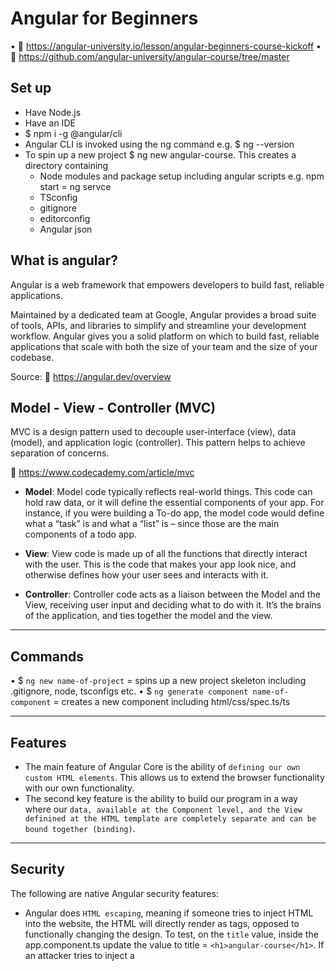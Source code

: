 # Angular for Beginners

• 🔗 https://angular-university.io/lesson/angular-beginners-course-kickoff
• 🔗 https://github.com/angular-university/angular-course/tree/master

## Set up 
- Have Node.js
- Have an IDE
- $ npm i -g @angular/cli
- Angular CLI is invoked using the ng command e.g. $ ng --version 
- To spin up a new project $ ng new angular-course. This creates a directory containing
   - Node modules and package setup including angular scripts e.g. npm start = ng servce
   - TSconfig
   - gitignore
   - editorconfig
   - Angular json

## What is angular?

Angular is a web framework that empowers developers to build fast, reliable applications.

Maintained by a dedicated team at Google, Angular provides a broad suite of tools, APIs, and libraries to simplify and streamline your development workflow. Angular gives you a solid platform on which to build fast, reliable applications that scale with both the size of your team and the size of your codebase.

Source: 🔗 https://angular.dev/overview

## Model - View - Controller (MVC)

MVC is a design pattern used to decouple user-interface (view), data (model), and application logic (controller). This pattern helps to achieve separation of concerns.

🔗 https://www.codecademy.com/article/mvc


- **Model**: Model code typically reflects real-world things. This code can hold raw data, or it will define the essential components of your app. For instance, if you were building a To-do app, the model code would define what a “task” is and what a “list” is – since those are the main components of a todo app. 

- **View**: View code is made up of all the functions that directly interact with the user. This is the code that makes your app look nice, and otherwise defines how your user sees and interacts with it. 

- **Controller**: Controller code acts as a liaison between the Model and the View, receiving user input and deciding what to do with it. It’s the brains of the application, and ties together the model and the view.

------------------------

## Commands

• $ `ng new name-of-project` = spins up a new project skeleton including .gitignore, node, tsconfigs etc.
• $ `ng generate component name-of-component` = creates a new component including html/css/spec.ts/ts


------------------------

## Features

- The main feature of Angular Core is the ability of `defining our own custom HTML elements`. This allows us to extend the browser functionality with our own functionality.
- The second key feature is the ability to build our program in a way where our `data, available at the Component level, and the View definined at the HTML template are completely separate and can be bound together (binding)`.

------------------------

## Security

The following are native Angular security features:

- Angular does `HTML escaping`, meaning if someone tries to inject HTML into the website, the HTML will directly render as tags, opposed to functionally changing the design. To test, on the `title` value, inside the app.component.ts update the value to   title = `<h1>angular-course</h1>`.  If an attacker tries to inject a <script> the same thing happens. The HTML is escaped and the raw HTML of the script is rendered. 

------------------------


## DOM: Element - Events

Element is the most general base class from which all element objects (i.e. objects that represent elements) in a Document inherit. It only has methods and properties common to all kinds of elements. More specific classes inherit from Element.

You can add listeners for any native events, such as: click, keydown, mouseover, etc. Check out the all available events on [elements on MDN](https://developer.mozilla.org/en-US/docs/Web/API/Element#events).


------------------------

## Syntax

{{ word }} = Interpolation syntax and allows us to access the data in the View. Javascript expression that will be evaluted in the context of the Component class. This is a binding expression. This syntax can also extract values from an object defined on the Component e.g. {{ data.title }}


### Binding

In Angular, a binding creates a dynamic connection between a component's template and its data. This connection ensures that changes to the component's data automatically update the rendered template.

- value="Test" is a plain string
- [value]="data.title"  will bind the path defined on the component
- [value]="'Plain string'" (note the single contained quotes) will render a plain string. But rather use the first example value="Plain string"
- <input class="demo" [value]="title" #titleInput/> the #titleInput is the name of the input box. This is called a Template Reference, and we can now refer to this reference at other parts of the template.
- `@Input()` has three methods: required, alias and transform e.g. `@Input({ required: true })`. This is good to use as it is better to get a compilation error, opposed to a run-time error.
- `@Output()` & `EventEmitter`: Use EventEmitter in components with the @Output directive to emit custom events synchronously or asynchronously, and register handlers for those events by subscribing to an instance.
    - `$event` access the `event` object with the $event argument passed to the output event handler. e.g. `(courseSelected)="courseSelected($event)"`

💡 Template references and live updates of information on the website is one of the most important features of the Angular Core module. Automatically reflecting in the view, any modification of the data. This is a type of `change detection`.


### Directives

- `*ngFor` has been updated to `@for`
- `*ngIf` has been updated to `@if`

#### @for

🔗 https://angular.dev/api/core/@for

Note that the tracking function is mandatory ergo @for(x of y, track x.key). This is a safer developer experience to handle the removal/addition/change of element positions. Ensure the track expression is effectively used to identify each item `uniquely` e.g. by using ids/uuids etc. You can also write custom functions and invoke using `track functionName`. If you don't have a unique identifier in your array, as a last resort use `track $index`. Not as efficient for Angular but will resolve compilation errors. Best practise is to have a unique identifier.

Used in conjunction with `@empty` as a fallback.

Always available implicit variables:

- `$index` gives access to the index within the array
- `$count` gives a total count of the elements within the array

The following are useful for styling
- `$first`: The first element in the array
- `$last`: The last element in the array
- `$even`: Even elements in the array
- `$odd`: Odd elements in the array

💡 Note that `let` is needed for the extra options, but not for the main looping variable. With these additional options you can either do:
a. `let index = $index` then in the HTML = `[index]="index"`, this allows you to create aliases e.g. let indx = $index, or simply
b. Inside the html `[index]="$index"`. No let statement required.

##### *ngFor

This is the predecessor to @for. 

Comparison:

```html
    <course-card *ngFor="let course of courses; index as i; first as isFirst"
      [class.is-first]="isFirst"
      [course]="course"
      (courseSelected)="courseSelected($event)"
      [index]="i + 1"
    ></course-card>
```

```html
    @for (course of courses; track course.id;){
    <course-card
      [class.is-first]="$first"
      [course]="course"
      [index]="$index"
      (courseSelected)="courseSelected($event)"
    ></course-card>
    }
    @empty{
      <h1>No courses exist</h1>
    }
```


#### @if

🔗 https://angular.dev/api/core/@if

This is less verbose that ngIf and more intuitive with no need for imports (immediately available for use).

Very similar to Javascript:
- if
- else if 
- else

##### *ngIf

This is the predecessor to @if.


Comparison:

```html
  <img alt="Angular Logo" *ngIf="course.iconUrl; else noImage" [src]="course.iconUrl" width="300" />

    <ng-template #noImage>
      <p>No image is available</p>
    </ng-template>
```

```html
 @if(course.iconUrl){
    <img
    width="300"
    alt="Angular Logo"
    [src]="course.iconUrl"
  />
  }
  @else{
    <h2>No image available!</h2>
  }
  ```


#### class vs [ngClass] vs [ngStyle]

- Most of the time we want to style our components with plain css classes. ergo class="".
- [ngClass] is used for conditionally adding/removing classes and should be used _a lot_ more than [ngStyle].
    - Typically we only want to use ngClass for *css state classes* that indicate the prescence of a state in the component.
- [ngStyle] is used for *data dependant content* e.g. the background image property in the below example. 


##### [ngClass]

🔗 https://angular.dev/api/common/NgClass?tab=description

Adds and removes CSS classes (styles) on an HTML element, depending on the content of the data.
Not meant to replace the class="" property, so if the styles are *constant* do use class. Whereas if the style
is *conditional*, use ngClass.

_Basic_

```html
<div class="course-card" *ngIf="course"
  [ngClass]="beginner">
```

_More advanced_

We can pass in properties and define them in the object:

```html
<div class="course-card" *ngIf="course"
  [ngClass]="{'beginner': false, 'course-card': true}">
```

We can pass in a function. This is the *recommended* approached as it keeps the template readable:

```html
<div class="course-card" [ngClass]="cardClasses()">
```


```ts
  cardClasses() {
    return {
      'beginner': this.course.category === "BEGINNER",
      'course-card': true
    }
  }

  // Alternative

  cardClasses() {
    if (this.course.category === "BEGINNER") {
      return ['beginner'] // We can also return the string directly
    }
  }
  ```

##### [ngStyle]

🔗 https://angular.dev/api/common/NgStyle

For a single style, the direct style directive can be used e.g.

```html
<div class="course-card" [style.text-decoration]="'underline'">
```

However, for multiple styles this is where ngStyle comes in useful. [ngStyle] takes an object of style properties.


```html
<div class="course-card" [ngStyle]="{'text-decoration': 'underline'}">
```

And same as [ngClass], we can return a function with the styles defined

```html
<div class="course-card" [ngStyle]="cardStyles()">
```

```ts
  cardStyles() {
    return {
      'background-image': 'url(' + this.course.iconUrl + ')',
      'text-decoration': 'underline',
    }
  }
```

#### [@switch]

🔗 https://angular.dev/api/core/@switch


Very intuitive and easy to reason about. 

- Switch directive wraps around
    - case for the scenario
    - default as the fallback

```html
  <div class="course-category">
    @switch(course.category){ 
      @case ("BEGINNER"){
      <div class="category">Beginner</div>
      } @case ("INTERMEDIATE"){
      <div class="category">Intermediate</div>
      } @case ("ADVANCED"){
      <div class="category">Advanced</div>
      } @default{
      <div class="category">Unknown</div>
      } 
    }
  </div>
```

##### [ngSwitch]

This is the predecessor to @switch.

```html
  <div class="course-category" [ngSwitch]="course.category">
    <div class="category" *ngSwitchCase="'BEGINNER'">Beginner</div>
    <div class="category" *ngSwitchCase="'INTERMEDIATE'">Intermediate</div>
    <div class="category" *ngSwitchCase="'ADVANCED'">Advanced</div>
    <div class="category" *ngSwitchDefault>Unknown</div>
  </div>
  ```
  
⏭️ Resume at [angular-university.io](https://angular-university.io/lesson/angular-beginners-pipes)

### Pipes

A pipe is a template mechanism to transform data.

The pipe is literally the | syntax. 


#### date pipes


The following is an example of formatting the startDate into the date format.

```ts
  startDate = new Date(2000, 0, 1)
```

```html
  <div class="demo">
          <div>Start Date: {{startDate | date}}</div>
  </div>

    <div class="demo">
          <div>Start Date: {{startDate | date: 'MM/dd/yyyy'}}</div>
  </div>
```

#### string formatting pipes

- uppercase
- lowercase
- titlecase

```ts
  title = COURSES[0].description
```

```html
    <div>Title: {{title | uppercase}}</div>
    <div>Title: {{title | lowercase}}</div>
    <div>Title: {{title | titlecase}}</div>
```

### number formatting pipes

- number
- currency
- percent

```ts
  price=9.99
```

```html
    <div>Price: {{price | number: '3.3-5'}}</div>
    <div>Price: {{price | currency: 'GBP'}}</div>
    <div>Percentage: {{rate | percent }}</div>
```

### Array & Object pipes

- slice
- json
- keyvalue

The following shows how to only include the first two elements in the array. 
0 is the start
2 is the end

So 0 and 1 are included:

```html
   @for (course of courses | slice: 0:2; track course.id;){
    <course-card
      [class.is-first]="$first"
      [course]="course"
      [index]="$index"
      (courseSelected)="courseSelected($event)"
    ></course-card>
    }
    @empty{
      <h1>No courses exist</h1>
    }
   <!--json example -->
     {{courses | json }}

   <!--keyvalue example -->
       <div>
    @for (pair of course | keyvalue; track pair.key;){
      {{pair.key + ': ' + pair.value}}
    }
  </div>
```